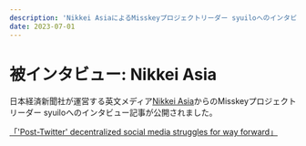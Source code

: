 ```yaml
---
description: 'Nikkei AsiaによるMisskeyプロジェクトリーダー syuiloへのインタビューが公開されました'
date: 2023-07-01
---
```


# 被インタビュー: Nikkei Asia

日本経済新聞社が運営する英文メディア[Nikkei Asia](https://asia.nikkei.com/)からのMisskeyプロジェクトリーダー syuiloへのインタビュー記事が公開されました。

[「'Post-Twitter' decentralized social media struggles for way forward」](https://asia.nikkei.com/Business/Technology/Post-Twitter-decentralized-social-media-struggles-for-way-forward)
